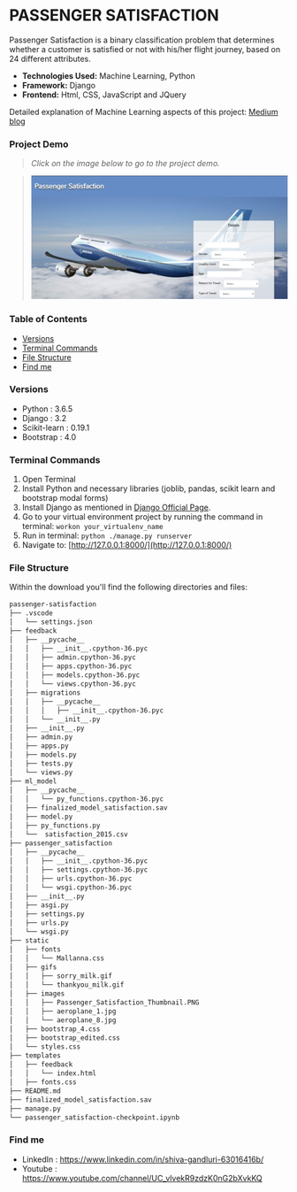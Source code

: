# PASSENGER SATISFACTION

Passenger Satisfaction is a binary classification problem that determines whether a customer is satisfied or not with his/her flight journey, based on 24 different attributes.

* **Technologies Used:** Machine Learning, Python
* **Framework:** Django
* **Frontend:** Html, CSS, JavaScript and JQuery 


Detailed explanation of Machine Learning aspects of this project: [Medium blog](https://shiva1gandluri.medium.com/passenger-satisfaction-f213ec5cc9f7)

### Project Demo

 > *Click on the image below to go to the project demo.*

 > [![PASSENGER SATISFACTION - PROJECT DEMO](static/images/Passenger_Satisfaction_Thumbnail.PNG)](https://www.youtube.com/watch?v=4v2mJSBRhnY)

### Table of Contents

* [Versions](#versions)
* [Terminal Commands](#terminal-commands)
* [File Structure](#file-structure)
* [Find me](#find-me)


### Versions

* Python : 3.6.5
* Django : 3.2
* Scikit-learn : 0.19.1
* Bootstrap : 4.0



### Terminal Commands

1. Open Terminal
2. Install Python and necessary libraries (joblib, pandas, scikit learn and bootstrap modal forms)
3. Install Django as mentioned in [Django Official Page](https://www.djangoproject.com/download/).
4. Go to your virtual environment project by running the command in terminal: ```workon your_virtualenv_name```
5. Run in terminal: ```python ./manage.py runserver```
6. Navigate to: [http://127.0.0.1:8000/](http://127.0.0.1:8000/)

### File Structure

Within the download you'll find the following directories and files:

```
passenger-satisfaction
├── .vscode
│   └── settings.json
├── feedback
│   ├── __pycache__
│   │   ├── __init__.cpython-36.pyc
│   │   ├── admin.cpython-36.pyc
│   │   ├── apps.cpython-36.pyc
│   │   ├── models.cpython-36.pyc
│   │   └── views.cpython-36.pyc
│   ├── migrations
│   │   ├── __pycache__
│   │   │   ├── __init__.cpython-36.pyc
│   │   └── __init__.py 
│   ├── __init__.py
│   ├── admin.py
│   ├── apps.py
│   ├── models.py
│   ├── tests.py
│   └── views.py
├── ml_model
│   ├── __pycache__
│   │   └── py_functions.cpython-36.pyc
│   ├── finalized_model_satisfaction.sav
│   ├── model.py
│   ├── py_functions.py
│   └──  satisfaction_2015.csv
├── passenger_satisfaction
│   ├── __pycache__
│   │   ├── __init__.cpython-36.pyc
│   │   ├── settings.cpython-36.pyc
│   │   ├── urls.cpython-36.pyc
│   │   └── wsgi.cpython-36.pyc
│   ├── __init__.py
│   ├── asgi.py
│   ├── settings.py
│   ├── urls.py
│   └── wsgi.py
├── static
│   ├── fonts
│   │   └── Mallanna.css
│   ├── gifs
│   │   ├── sorry_milk.gif
│   │   └── thankyou_milk.gif
│   ├── images
│   │   ├── Passenger_Satisfaction_Thumbnail.PNG
│   │   ├── aeroplane_1.jpg
│   │   └── aeroplane_8.jpg
│   ├── bootstrap_4.css
│   ├── bootstrap_edited.css
│   └── styles.css
├── templates
│   ├── feedback
│   │   └── index.html
│   ├── fonts.css
├── README.md
├── finalized_model_satisfaction.sav
├── manage.py
└── passenger_satisfaction-checkpoint.ipynb
```

### Find me

- LinkedIn : https://www.linkedin.com/in/shiva-gandluri-63016416b/
- Youtube : https://www.youtube.com/channel/UC_vlvekR9zdzK0nG2bXvkKQ

